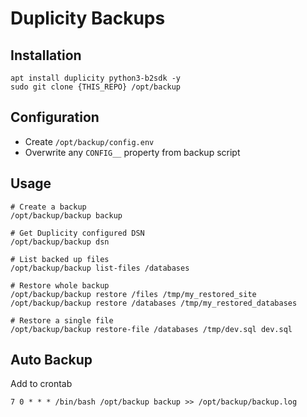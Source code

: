 # Duplicity Backups

## Installation
```
apt install duplicity python3-b2sdk -y
sudo git clone {THIS_REPO} /opt/backup
```

## Configuration
- Create `/opt/backup/config.env`
- Overwrite any `CONFIG__` property from backup script

## Usage
```
# Create a backup
/opt/backup/backup backup

# Get Duplicity configured DSN
/opt/backup/backup dsn

# List backed up files
/opt/backup/backup list-files /databases

# Restore whole backup
/opt/backup/backup restore /files /tmp/my_restored_site
/opt/backup/backup restore /databases /tmp/my_restored_databases

# Restore a single file
/opt/backup/backup restore-file /databases /tmp/dev.sql dev.sql
```

## Auto Backup
Add to crontab
```
7 0 * * * /bin/bash /opt/backup backup >> /opt/backup/backup.log
```